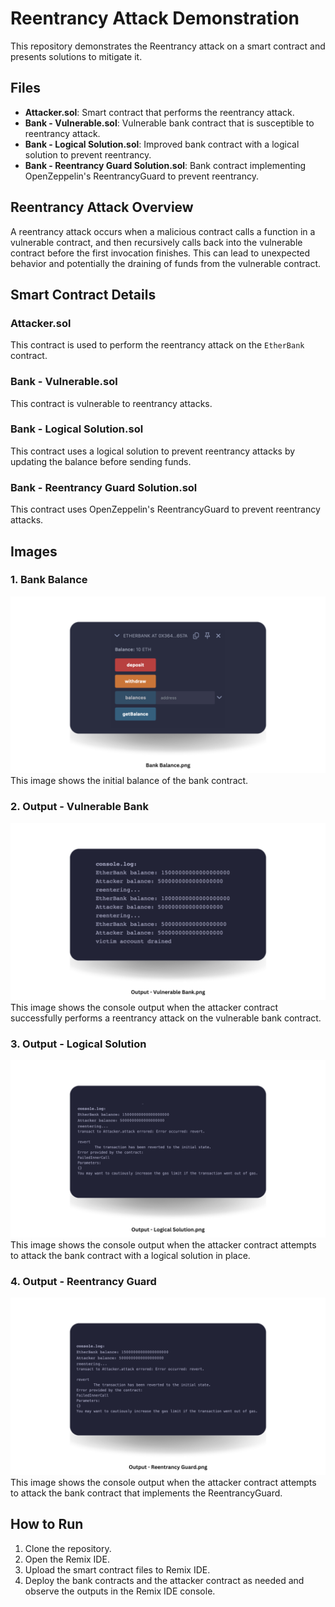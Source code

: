 # Reentrancy Attack Demonstration

This repository demonstrates the Reentrancy attack on a smart contract and presents solutions to mitigate it.

## Files

- **Attacker.sol**: Smart contract that performs the reentrancy attack.
- **Bank - Vulnerable.sol**: Vulnerable bank contract that is susceptible to reentrancy attack.
- **Bank - Logical Solution.sol**: Improved bank contract with a logical solution to prevent reentrancy.
- **Bank - Reentrancy Guard Solution.sol**: Bank contract implementing OpenZeppelin's ReentrancyGuard to prevent reentrancy.

## Reentrancy Attack Overview

A reentrancy attack occurs when a malicious contract calls a function in a vulnerable contract, and then recursively calls back into the vulnerable contract before the first invocation finishes. This can lead to unexpected behavior and potentially the draining of funds from the vulnerable contract.

## Smart Contract Details

### Attacker.sol

This contract is used to perform the reentrancy attack on the `EtherBank` contract.

### Bank - Vulnerable.sol

This contract is vulnerable to reentrancy attacks.

### Bank - Logical Solution.sol

This contract uses a logical solution to prevent reentrancy attacks by updating the balance before sending funds.

### Bank - Reentrancy Guard Solution.sol

This contract uses OpenZeppelin's ReentrancyGuard to prevent reentrancy attacks.

## Images

### 1. Bank Balance
<img src="https://github.com/naganandana-n/Reentrancy-Attack/blob/main/images/Bank%20Balance.png">
This image shows the initial balance of the bank contract.

### 2. Output - Vulnerable Bank
<img src="https://github.com/naganandana-n/Reentrancy-Attack/blob/main/images/Output%20-%20Vulnerable%20Bank.png">
This image shows the console output when the attacker contract successfully performs a reentrancy attack on the vulnerable bank contract.

### 3. Output - Logical Solution
<img src="https://github.com/naganandana-n/Reentrancy-Attack/blob/main/images/Output%20-%20Logical%20Solution.png">
This image shows the console output when the attacker contract attempts to attack the bank contract with a logical solution in place.

### 4. Output - Reentrancy Guard
<img src="https://github.com/naganandana-n/Reentrancy-Attack/blob/main/images/Output%20-%20Reentrancy%20Guard.png">
This image shows the console output when the attacker contract attempts to attack the bank contract that implements the ReentrancyGuard.

## How to Run

1. Clone the repository.
2. Open the Remix IDE.
3. Upload the smart contract files to Remix IDE.
4. Deploy the bank contracts and the attacker contract as needed and observe the outputs in the Remix IDE console.
